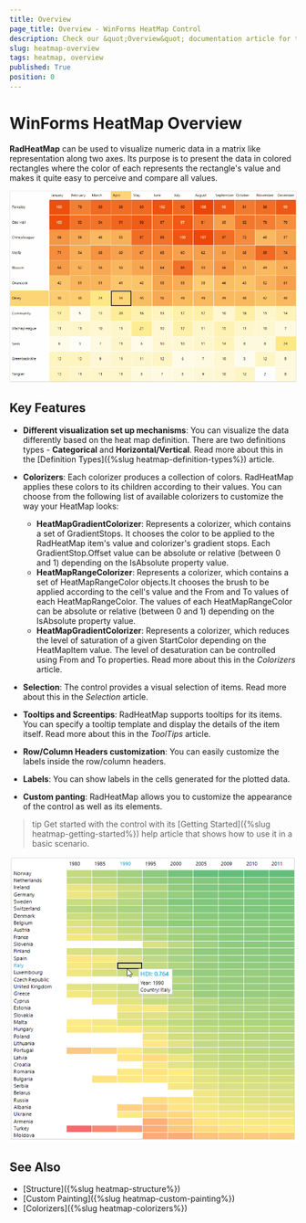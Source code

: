 ```yaml
---
title: Overview
page_title: Overview - WinForms HeatMap Control
description: Check our &quot;Overview&quot; documentation article for the RadHeatMap WinForms control.
slug: heatmap-overview
tags: heatmap, overview
published: True
position: 0
---
```


# WinForms HeatMap Overview

**RadHeatMap** can be used to visualize numeric data in a matrix like representation along two axes. Its purpose is to present the data in colored rectangles where the color of each represents the rectangle's value and makes it quite easy to perceive and compare all values.

![heatmap-overview002](images/heatmap-overview002.gif)

## Key Features

* **Different visualization set up mechanisms**: You can visualize the data differently based on the heat map definition. There are two definitions types - **Categorical** and **Horizontal/Vertical**. Read more about this in the [Definition Types]({%slug heatmap-definition-types%}) article.

* **Colorizers**: Each colorizer produces a collection of colors. RadHeatMap applies these colors to its children according to their values.  You can choose from the following list of available colorizers to customize the way your HeatMap looks:
	* **HeatMapGradientColorizer**: Represents a colorizer, which contains a set of GradientStops. It chooses the color to be applied to the RadHeatMap item's value and colorizer's gradient stops. Each GradientStop.Offset value can be absolute or relative (between 0 and 1) depending on the IsAbsolute property value.
	* **HeatMapRangeColorizer**: Represents a colorizer, which contains a set of HeatMapRangeColor objects.It chooses the brush to be applied according to the cell's value and the From and To values of each HeatMapRangeColor. The values of each HeatMapRangeColor can be absolute or relative (between 0 and 1) depending on the IsAbsolute property value.
	* **HeatMapGradientColorizer**: Represents a colorizer, which reduces the level of saturation of a given StartColor depending on the HeatMapItem value. The level of desaturation can be controlled using From and To properties. 
Read more about this in the *Colorizers* article.

* **Selection**: The control provides a visual selection of items. Read more about this in the *Selection* article.

* **Tooltips and Screentips**: RadHeatMap supports tooltips for its items. You can specify a tooltip template and display the details of the item itself. Read more about this in the *ToolTips* article.

* **Row/Column Headers customization**: You can easily customize the labels inside the row/column headers. 

* **Labels**: You can show labels in the cells generated for the plotted data. 

* **Custom panting**: RadHeatMap allows you to customize the appearance of the control as well as its elements.

>tip Get started with the control with its [Getting Started]({%slug heatmap-getting-started%}) help article that shows how to use it in a basic scenario.

![heatmap-overview001](images/heatmap-overview001.png)

## See Also

* [Structure]({%slug heatmap-structure%}) 
* [Custom Painting]({%slug heatmap-custom-painting%}) 
* [Colorizers]({%slug heatmap-colorizers%})

